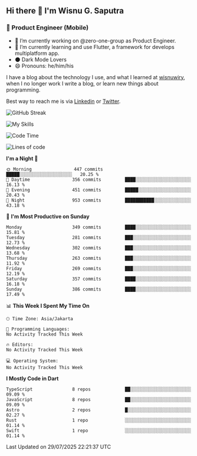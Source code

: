 ## Hi there 👋 I'm Wisnu G. Saputra

### :mobile_phone_off: Product Engineer (Mobile)

- 🔭 I’m currently working on @zero-one-group as Product Engineer.
- 🌱 I’m currently learning and use Flutter, a framework for develops multiplatform app.
- 🌑 Dark Mode Lovers
- 😄 Pronouns: he/him/his

I have a blog about the technology I use, and what I learned at [wisnuwiry](https://wisnuwiry.space/), when I no longer work I write a blog, or learn new things about programming.

Best way to reach me is via [Linkedin](https://www.linkedin.com/in/wisnu-saputra/) or [Twitter](https://twitter.com/wisnuwiry).

![GitHub Streak](https://streak-stats.demolab.com?user=wisnuwiry&theme=dark&hide_border=true)

![My Skills](https://skillicons.dev/icons?i=dart,flutter,kotlin,swift,go,js,css,neovim,git,linux&perline=5)

<!--START_SECTION:waka-->
![Code Time](http://img.shields.io/badge/Code%20Time-1%2C975%20hrs%202%20mins-blue)

![Lines of code](https://img.shields.io/badge/From%20Hello%20World%20I%27ve%20Written-2.7%20million%20lines%20of%20code-blue)

**I'm a Night 🦉** 

```text
🌞 Morning                447 commits         █████░░░░░░░░░░░░░░░░░░░░   20.25 % 
🌆 Daytime                356 commits         ████░░░░░░░░░░░░░░░░░░░░░   16.13 % 
🌃 Evening                451 commits         █████░░░░░░░░░░░░░░░░░░░░   20.43 % 
🌙 Night                  953 commits         ███████████░░░░░░░░░░░░░░   43.18 % 
```
📅 **I'm Most Productive on Sunday** 

```text
Monday                   349 commits         ████░░░░░░░░░░░░░░░░░░░░░   15.81 % 
Tuesday                  281 commits         ███░░░░░░░░░░░░░░░░░░░░░░   12.73 % 
Wednesday                302 commits         ███░░░░░░░░░░░░░░░░░░░░░░   13.68 % 
Thursday                 263 commits         ███░░░░░░░░░░░░░░░░░░░░░░   11.92 % 
Friday                   269 commits         ███░░░░░░░░░░░░░░░░░░░░░░   12.19 % 
Saturday                 357 commits         ████░░░░░░░░░░░░░░░░░░░░░   16.18 % 
Sunday                   386 commits         ████░░░░░░░░░░░░░░░░░░░░░   17.49 % 
```


📊 **This Week I Spent My Time On** 

```text
🕑︎ Time Zone: Asia/Jakarta

💬 Programming Languages: 
No Activity Tracked This Week

🔥 Editors: 
No Activity Tracked This Week

💻 Operating System: 
No Activity Tracked This Week
```

**I Mostly Code in Dart** 

```text
TypeScript               8 repos             ██░░░░░░░░░░░░░░░░░░░░░░░   09.09 % 
JavaScript               8 repos             ██░░░░░░░░░░░░░░░░░░░░░░░   09.09 % 
Astro                    2 repos             █░░░░░░░░░░░░░░░░░░░░░░░░   02.27 % 
Rust                     1 repo              ░░░░░░░░░░░░░░░░░░░░░░░░░   01.14 % 
Swift                    1 repo              ░░░░░░░░░░░░░░░░░░░░░░░░░   01.14 % 
```




 Last Updated on 29/07/2025 22:21:37 UTC
<!--END_SECTION:waka-->
